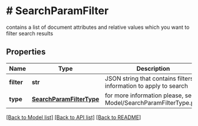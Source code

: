 # # SearchParamFilter
contains a list of document attributes and relative values which you want to filter search results

## Properties 


Name | Type | Description | Notes
------------ | ------------- | ------------- | -------------
**filter**| **str** | JSON string that contains filters information to apply to search  |
**type**| [**SearchParamFilterType**](SearchParamFilterType.md) |  for more information please, see Model/SearchParamFilterType.php  | [optional] [default to SearchParamFilterType.TERM]


[[Back to Model list]](../../README.md#models) [[Back to API list]](../../README.md#endpoints) [[Back to README]](../../README.md)

